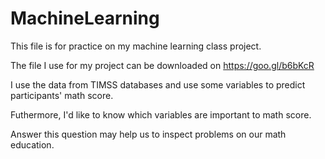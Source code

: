# MachineLearning
This file is for practice on my machine learning class project.

The file I use for my project can be downloaded on https://goo.gl/b6bKcR

I use the data from TIMSS databases and use some variables to predict participants' math score.

Futhermore, I'd like to know which variables are important to math score.

Answer this question may help us to inspect problems on our math education.
